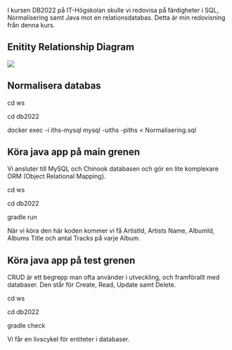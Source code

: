 I kursen DB2022 på IT-Högskolan skulle vi redovisa på färdigheter i SQL, Normalisering samt Java mot en relationsdatabas. 
Detta är min redovisning från denna kurs.


## Enitity Relationship Diagram

[![](https://mermaid.ink/img/pako:eNp1k92OgyAQhV-FcN2-ALe72Z9k02ziXnqDMq0kCg0MTYz23ZcCumhZr5zjmW9OBpxoqwVQRsG8Sn4xfKhVhU6AQjLPx6OeyHenFRBGOm6fvqWyajute-_hiKDEv74P3TRjETUvlnfDxX7aVCviH-nNSfkUtbJopLqQN2ksnvgAq_LFF-HuESFajLFJywgoo_veksWUjwnCY8pDSdzIzIQXiWMckoPLaZ_Jvi_uo7wjqW66v4FNrowa6mK2vyj7nkKSFeO74ta3QZaTSGtKpowZ6oVYlXPsewo5VozvCncts4d6s75tf5r6M163J3NyQwPGI-mBDmAGLoW_4wFcU-zAh6TMvwo4c9djTaOVO9TVqFrK0Dg4UHcVHCH9GJSdeW_h_gtEtyHu?type=png)](https://mermaid.live/edit#pako:eNp1k92OgyAQhV-FcN2-ALe72Z9k02ziXnqDMq0kCg0MTYz23ZcCumhZr5zjmW9OBpxoqwVQRsG8Sn4xfKhVhU6AQjLPx6OeyHenFRBGOm6fvqWyajute-_hiKDEv74P3TRjETUvlnfDxX7aVCviH-nNSfkUtbJopLqQN2ksnvgAq_LFF-HuESFajLFJywgoo_veksWUjwnCY8pDSdzIzIQXiWMckoPLaZ_Jvi_uo7wjqW66v4FNrowa6mK2vyj7nkKSFeO74ta3QZaTSGtKpowZ6oVYlXPsewo5VozvCncts4d6s75tf5r6M163J3NyQwPGI-mBDmAGLoW_4wFcU-zAh6TMvwo4c9djTaOVO9TVqFrK0Dg4UHcVHCH9GJSdeW_h_gtEtyHu)

## Normalisera databas


cd ws

cd db2022

docker exec -i iths-mysql mysql -uiths -piths < Normalisering.sql



## Köra java app på main grenen
Vi ansluter till MySQL och Chinook databasen och gör en lite komplexare ORM (Object Relational Mapping).

cd ws

cd db2022

gradle run


När vi köra den här koden kommer vi få ArtistId, Artists Name, AlbumId, Albums Title och antal Tracks på varje Album.


## Köra java app på test grenen
CRUD är ett begrepp man ofta använder i utveckling, och framförallt med databaser. Den står för Create, Read, Update samt Delete.

cd ws

cd db2022

gradle check

Vi får en livscykel för entiteter i databaser.

